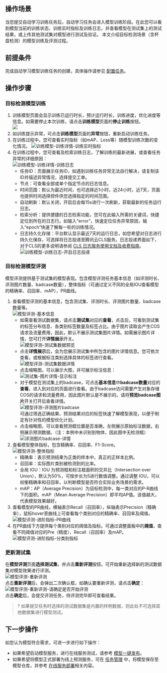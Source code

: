 ## 操作场景  
当您提交自动学习训练任务后，自动学习任务会进入模型训练阶段。在此您可以看到模型当前的训练状态、训练实时指标及训练日志，并查看模型在测试集上的测试结果，或上传其他测试集对模型进行测试及验证。
本文介绍目标检测场景（含杯盘检测）的模型训练及评测过程。



## 前提条件  
完成自动学习模型训练任务的创建，具体操作请参见 [配置任务](https://cloud.tencent.com/document/product/851/74167)。  

## 操作步骤  
### 目标检测模型训练  
1. 训练模型页面会显示训练已运行时长，预计运行时长，训练进度，优化进度等信息。如需要停止本次训练，请点击**训练模型**页面的**停止训练**按钮。  
![](https://qcloudimg.tencent-cloud.cn/raw/8bf17f8e40a097df303a8966fa197368.png)
2. 如训练提示异常，可点击**训练模型**页面的**异常**按钮，重新启动训练任务。  
3. 在训练过程中，您可查看实时指标（如mAP、Loss等）随模型训练次数的变化情况。 
![训练模型-训练详情-训练实时指标](https://qcloudimg.tencent-cloud.cn/raw/4c3918e076eaa22e425f2ba82a8efc2c.png)  
4. 在训练过程中，您可查看及检索训练日志，了解训练的最新进展，或查看任务异常的详细原因：  
![训练模型-训练详情-训练日志](https://qcloudimg.tencent-cloud.cn/raw/e7bc3781875fbe8afff9607df43587fd.png)  
	- 任务ID：页面展示任务ID，如遇到训练任务异常无法自行解决，请复制该ID并描述异常情况，选择提交工单。  
	- 节点：可查看全部或单个指定节点的日志信息。  
	- 时间范围：默认为最近时间，也可选择近1小时，近24小时，近7天，页面也提供时间选择控件供您选择指定的时间范围。  
	- 自动刷新：默认关闭，开启后会每15s进行一次刷新，获取最新的任务运行日志。  
	- 检索分析：提供便捷的日志检索功能，您可在此输入所需的关键词，快捷定位到所在的日志行。如输入“error”，快速定位任务异常原因，输入“epoch”快速了解每一轮的训练情况。  
	- 日志持久化存储：平台默认显示最近7天的运行日志，如您希望对日志进行持久化保存，可选择将日志投递至腾讯云CLS服务。日志投递界面如下，对于CLS的更多说明请参阅 [CLS 日志服务使用文档及收费指南](https://cloud.tencent.com/document/product/614/45802)。    
	![训练模型-训练日志-开启日志投递](https://qcloudimg.tencent-cloud.cn/raw/78ae45033c19c6aa3fca5abe715ed593.png)  

### 目标检测模型评测  
模型评测提供基于测试集的模型表现。包含模型评测任务基本信息（如评测时长、评测图片数量、badcase数量），整体指标（可通过定义不同的全局IOU查看模型的精确率、召回率、mAP），PR曲线。  
1. 查看模型评测的基本信息，包含测试集、评测时长、评测图片数量、badcase数量等。  
 ![模型评测-基本信息](https://qcloudimg.tencent-cloud.cn/raw/c7570c2a76461ff4980eaa00fc81a73a.png)  
    - 如需查看测试数据集，请点击**测试集**对应的**查看**，点击后，可看到测试集的标签分布信息、各类别标签数量及标签占比。由于图片读取会产生COS请求及流量费用，因此，默认不展示测试集图片详情。如需展示图片详情，您可打开**详情展示**开关。    
   ![模型评测-测试集数据预览](https://qcloudimg.tencent-cloud.cn/raw/18acb7fa3966aa8b0530475a81849e61.png)  
    - 点击**详情展示**后，会为您展示测试集中所包含的图片详情信息。您可依次查看，或根据标注类别选择具体的标签进行查看。  
   ![模型评测-测试集数据详情](https://qcloudimg.tencent-cloud.cn/raw/a550a1563975a62f2e97e63051d05fce.png)  
    - 点击缩略图，可以展示大图，并可展示标注信息：  
    ![测试集-图片详情-显示标注](https://qcloudimg.tencent-cloud.cn/raw/7c3f51b3b90c241797669da5e0d9c9e6.png)  
    - 对于模型在测试集上的badcase，可点击**基本信息**中**badcase数量**对应的**查看**，进入到对应的页面进行查看。由于badcase访问需要产生对象存储COS的请求和流量费用，因此图片默认是不展示的。请将**预览badcase图片**开关打开后查看详情。    
   ![模型评测-评测图片badcase](https://qcloudimg.tencent-cloud.cn/raw/b6f70862feeab1c11feb1d101da2aa26.png)  
	可通过筛选正确结果、预测结果对应的标签快速了解模型表现，以便于制定有针对性的模型优化计划。 
    - 点击缩略图，可以查看预测框位置是否准确，左侧展示原始标注数据，右侧展示预测数据。（注：本例中未识别到物体，因此图中无检测框） 
    ![评测图片badcase-详情](https://qcloudimg.tencent-cloud.cn/raw/280010a4660f41d91c1c4775aee25b15.png)  
2. 查看模型整体指标，包含精确率、召回率、F1-Score。  
![模型评测-整体指标](https://qcloudimg.tencent-cloud.cn/raw/9fe3bb82815f9f0ba14bca9b00565e3e.png)    
	- 精确率：表示预测结果为正类的样本中，真正的正样本比例。
	- 召回率：实际图片类别被检测到的比率。  
	- 全局 IOU：IOU 为预测框和标注框面积的交并比（Intersection over Union），默认为50%，可按步长为5进行数值调整。通过调整 IOU，可以权衡精确率和召回率，以判断模型是否符合实际业务场景的需求。 
	- mAP：AP（Average Precision）为目标检测中，每一类对应的P-R曲线下的面积。mAP（Mean Average Precision）即平均AP值。该值越大，代表模型效果越好。  
3. 查看模型的PR曲线，横轴表示Recall（召回率），纵轴表示Precision（精确率），鼠标hover至曲线上可查看每个类别对应的精确率、召回率及阈值。  
 ![模型评测-进阶指标-PR曲线](https://qcloudimg.tencent-cloud.cn/raw/d6a096d6c8db86569c32fe9239e31a95.png)  
4.  在PR曲线下方提供每个类别对应的阈值及指标。可通过调整面板中的**阈值**，查看不同阈值对应的Pre（精度）、Recall（召回率）及mAP。
![模型评测-进阶指标-分类别指标](https://qcloudimg.tencent-cloud.cn/raw/4568cc0126ab685d4c2a8e87997f1612.png)  

### 更新测试集
在**模型评测**页面**选择测试集**，并点击**重新评测**按钮，可开始重新选择新的测试数据集对模型效果进行评测。  
![模型评测-重新评测](https://qcloudimg.tencent-cloud.cn/raw/8fbc56a9b491d6f0ad00ab5c6d8462ac.png)  
点击**重新评测**后，会弹出二次确认框，如确认要重新评测，请点击**确定**：  
![模型评测-重新评测-请确定是否开始评测](https://qcloudimg.tencent-cloud.cn/raw/7519fbd24e430f66f7a9ad1ade8d2e9b.png)  
点击**确定**后，会提交评测任务，待评测完毕即可查看结果。  
>? 如果提交任务时选择的测试数据集是内置的样例数据，则此处不可选择其他数据集进行模型测试。  

## 下一步操作  
如您认为模型符合需求，可进一步进行如下操作：  
- 如果希望启动模型服务，进行在线服务测试，请参考 [模型一键发布](https://cloud.tencent.com/document/product/851/74166)。  
- 如果希望将模型正式部署为线上预测服务，可在 [任务管理](https://cloud.tencent.com/document/product/851/74168) 中，将模型保存至模型仓库，并参考 [在线服务部署](https://cloud.tencent.com/document/product/851/74141)相关内容。  
